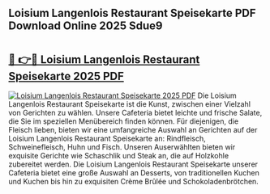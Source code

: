 ## Loisium Langenlois Restaurant Speisekarte PDF Download Online 2025 Sdue9

# <h2><a href="http://gcacuh6.nevu.top/?p=Loisium+Langenlois+Restaurant+Speisekarte">🔗 👉🔴 Loisium Langenlois Restaurant Speisekarte 2025 PDF</a></h2>

[![Loisium Langenlois Restaurant Speisekarte 2025 PDF](https://i.imgur.com/dBaPXMq.png)](http://gcacuh6.nevu.top/?p=Loisium+Langenlois+Restaurant+Speisekarte)
Die Loisium Langenlois Restaurant Speisekarte ist die Kunst, zwischen einer Vielzahl von Gerichten zu wählen. Unsere Cafeteria bietet leichte und frische Salate, die Sie im speziellen Menübereich finden können. Für diejenigen, die Fleisch lieben, bieten wir eine umfangreiche Auswahl an Gerichten auf der Loisium Langenlois Restaurant Speisekarte an: Rindfleisch, Schweinefleisch, Huhn und Fisch. Unseren Auserwählten bieten wir exquisite Gerichte wie Schaschlik und Steak an, die auf Holzkohle zubereitet werden. Die Loisium Langenlois Restaurant Speisekarte unserer Cafeteria bietet eine große Auswahl an Desserts, von traditionellen Kuchen und Kuchen bis hin zu exquisiten Crème Brûlée und Schokoladenbrötchen.
